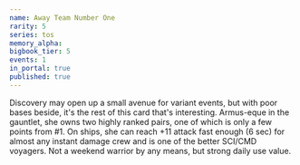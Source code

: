 ```yaml
---
name: Away Team Number One
rarity: 5
series: tos
memory_alpha:
bigbook_tier: 5
events: 1
in_portal: true
published: true
---
```


Discovery may open up a small avenue for variant events, but with poor bases beside, it's the rest of this card that's interesting. Armus-eque in the gauntlet, she owns two highly ranked pairs, one of which is only a few points from #1. On ships, she can reach +11 attack fast enough (6 sec) for almost any instant damage crew and is one of the better SCI/CMD voyagers. Not a weekend warrior by any means, but strong daily use value.
